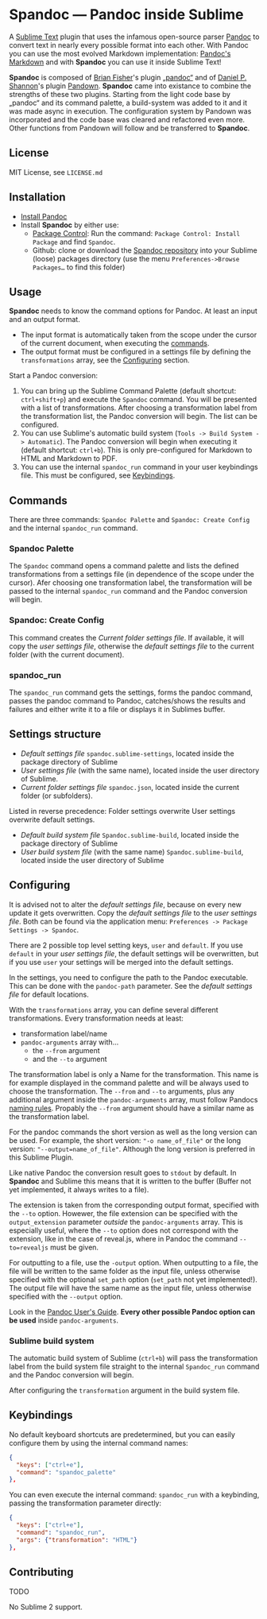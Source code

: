 # __Spandoc__ — Pandoc inside Sublime

A [Sublime Text](https://www.sublimetext.com/) plugin that uses the infamous open-source parser [Pandoc](http://pandoc.org/) to convert text in nearly every possible format into each other.
With Pandoc you can use the most evolved Markdown implementation: [Pandoc's Markdown](http://pandoc.org/MANUAL.html#pandocs-markdown) and with __Spandoc__ you can use it inside Sublime Text!

__Spandoc__ is composed of [Brian Fisher](https://github.com/tbfisher)'s plugin [„pandoc“](https://packagecontrol.io/packages/Pandoc) and of [Daniel P. Shannon](https://github.com/phyllisstein)'s plugin [Pandown](https://packagecontrol.io/packages/Pandown). __Spandoc__ came into existance to combine the strengths of these two plugins. Starting from the light code base by „pandoc“ and its command palette, a build-system was added to it and it was made async in execution. The configuration system by Pandown was incorporated and the code base was cleared and refactored even more. Other functions from Pandown will follow and be transferred to __Spandoc__.

## License

MIT License, see `LICENSE.md`



## Installation

- [Install Pandoc](http://pandoc.org/installing.html)
- Install __Spandoc__ by either use:
  + [Package Control](https://packagecontrol.io/): Run the command: `Package Control: Install Package` and find `Spandoc`.
  + Github: clone or download the [Spandoc repository](https://github.com/geniusupgrader/Spandoc) into your Sublime (loose) packages directory (use the menu `Preferences->Browse Packages…` to find this folder)


## Usage

__Spandoc__ needs to know the command options for Pandoc. At least an input and an output format.

- The input format is automatically taken from the scope under the cursor of the current document, when executing the [commands](#commands).
- The output format must be configured in a settings file by defining the `transformations` array, see the [Configuring](#configuring) section.

Start a Pandoc conversion:

1. You can bring up the Sublime Command Palette (default shortcut: `ctrl+shift+p`) and execute the `Spandoc` command. You will be presented with a list of transformations. After choosing a transformation label from the transformation list, the Pandoc conversion will begin. The list can be configured.
2. You can use Sublime's automatic build system (`Tools -> Build System -> Automatic`). The Pandoc conversion will begin when executing it (default shortcut: `ctrl+b`). This is only pre-configured for Markdown to HTML and Markdown to PDF.
3. You can use the internal `spandoc_run` command in your user keybindings file. This must be configured, see [Keybindings](#keybindings).


## Commands

There are three commands: `Spandoc Palette` and `Spandoc: Create Config` and the internal `spandoc_run` command.

### Spandoc Palette

The `Spandoc` command opens a command palette and lists the defined transformations from a settings file (in dependence of the scope under the cursor). Afer choosing one transformation label, the transformation will be passed to the internal `spandoc_run` command and the Pandoc conversion will begin.


### Spandoc: Create Config

This command creates the *Current folder settings file*. If available, it will copy the *user settings file*, otherwise the *default settings file* to the current folder (with the current document).


### spandoc_run

The `spandoc_run` command gets the settings, forms the pandoc command, passes the pandoc command to Pandoc, catches/shows the results and failures and either write it to a file or displays it in Sublimes buffer.



## Settings structure

- _Default settings file_ `spandoc.sublime-settings`, located inside the package directory of Sublime
- _User settings file_ (with the same name), located inside the user directory of Sublime.
- _Current folder settings file_ `spandoc.json`, located inside the current folder (or subfolders).

Listed in reverse precedence: Folder settings overwrite User settings overwrite default settings.

- _Default build system file_ `Spandoc.sublime-build`, located inside the package directory of Sublime
- _User build system file_ (with the same name) `Spandoc.sublime-build`, located inside the user directory of Sublime



## Configuring

It is advised not to alter the *default settings file*, because on every new update it gets overwritten. Copy the *default settings file* to the *user settings file*. Both can be found via the application menu: `Preferences -> Package Settings -> Spandoc`.

There are 2 possible top level setting keys, `user` and `default`. If you use `default` in your *user settings file*, the default settings will be overwritten, but if you use `user` your settings will be merged into the default settings.

In the settings, you need to configure the path to the Pandoc executable. This can be done with the `pandoc-path` parameter. See the *default settings file* for default locations.

With the `transformations` array, you can define several different transformations. Every transformation needs at least:

- transformation label/name
- `pandoc-arguments` array with...
	+ the `--from` argument
	+ and the `--to` argument

The transformation label is only a Name for the transformation. This name is for example displayed in the command palette and will be always used to choose the transformation. The `--from` and `--to` arguments, plus any additional argument inside the `pandoc-arguments` array, must follow Pandocs [naming rules](http://pandoc.org/MANUAL.html#options). Propably the `--from` argument should have a similar name as the transformation label.

For the pandoc commands the short version as well as the long version can be used. For example, the short version:  `"-o name_of_file"` or the long version: `"--output=name_of_file"`. Although the long version is preferred in this Sublime Plugin.

Like native Pandoc the conversion result goes to `stdout` by default. In __Spandoc__ and Sublime this means that it is written to the buffer (Buffer not yet implemented, it always writes to a file).

The extension is taken from the corresponding output format, specified with the `--to` option. Howewer, the file extension can be specified with the `output_extension` parameter _outside_ the `pandoc-arguments` array. This is especially useful, where the `--to` option does not correspond with the extension, like in the case of reveal.js, where in Pandoc the command `--to=revealjs` must be given.


For outputting to a file, use the `-output` option.
When outputting to a file, the file will be written to the same folder as the input file, unless otherwise specified with the optional `set_path` option (`set_path` not yet implemented!). The output file will have the same name as the input file, unless otherwise specified with the `--output` option.






Look in the [Pandoc User's Guide](http://pandoc.org/MANUAL.html). __Every other possible Pandoc option can be used__ inside `pandoc-arguments`.



### Sublime build system

The automatic build system of Sublime (`ctrl+b`) will pass the transformation label from the build system file straight to the internal `Spandoc_run` command and the Pandoc conversion will begin.

After configuring the `transformation` argument in the build system file.




## Keybindings

No default keyboard shortcuts are predetermined, but you can easily configure them by using the internal command names:

```json
{
  "keys": ["ctrl+e"],
  "command": "spandoc_palette"
},
```

You can even execute the internal command: `spandoc_run` with a keybinding, passing the transformation parameter directly:

```json
{
  "keys": ["ctrl+e"],
  "command": "spandoc_run",
  "args": {"transformation": "HTML"}
},
```


## Contributing

TODO

No Sublime 2 support.

